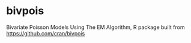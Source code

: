 # bivpois
Bivariate Poisson Models Using The EM Algorithm, R package built from https://github.com/cran/bivpois
